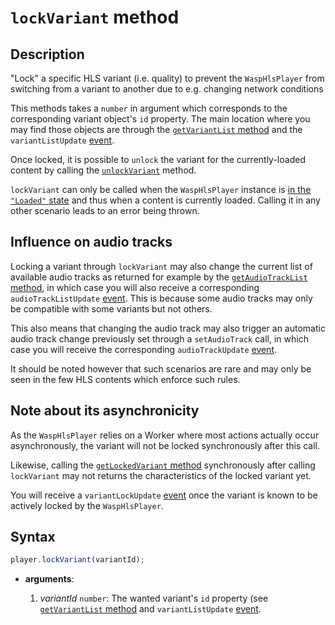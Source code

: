 # `lockVariant` method

## Description

"Lock" a specific HLS variant (i.e. quality) to prevent the `WaspHlsPlayer` from
switching from a variant to another due to e.g. changing network conditions

This methods takes a `number` in argument which corresponds to the corresponding
variant object's `id` property. The main location where you may find those
objects are through the [`getVariantList` method](./getVariantList.md) and the
`variantListUpdate` [event](../Player_Events.md).

Once locked, it is possible to `unlock` the variant for the currently-loaded
content by calling the [`unlockVariant`](./unlockVariant.md) method.

`lockVariant` can only be called when the `WaspHlsPlayer` instance is [in the
`"Loaded"` state](../Basic_Methods/getPlayerState.md) and thus when a content is
currently loaded. Calling it in any other scenario leads to an error being
thrown.

## Influence on audio tracks

Locking a variant through `lockVariant` may also change the current list
of available audio tracks as returned for example by the [`getAudioTrackList`
method](../Variant_Selection/getVariantList.md), in which case you will also
receive a corresponding `audioTrackListUpdate` [event](../Player_Events.md).
This is because some audio tracks may only be compatible with some variants
but not others.

This also means that changing the audio track may also trigger an automatic
audio track change previously set through a `setAudioTrack` call, in
which case you will receive the corresponding `audioTrackUpdate`
[event](../Player_Events.md).

It should be noted however that such scenarios are rare and may only be seen in
the few HLS contents which enforce such rules.

## Note about its asynchronicity

As the `WaspHlsPlayer` relies on a Worker where most actions actually occur
asynchronously, the variant will not be locked synchronously after this
call.

Likewise, calling the [`getLockedVariant` method](./getLockedVariant.md)
synchronously after calling `lockVariant` may not returns the characteristics
of the locked variant yet.

You will receive a `variantLockUpdate` [event](../Player_Events.md) once the
variant is known to be actively locked by the `WaspHlsPlayer`.

## Syntax

```js
player.lockVariant(variantId);
```

- **arguments**:

  1. _variantId_ `number`: The wanted variant's `id` property (see
     [`getVariantList` method](./getVariantList.md) and `variantListUpdate`
     [event](../Player_Events.md).

